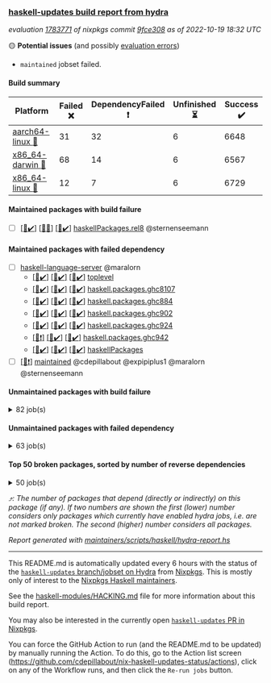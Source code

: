 ### [haskell-updates build report from hydra](https://hydra.nixos.org/jobset/nixpkgs/haskell-updates)
*evaluation [1783771](https://hydra.nixos.org/eval/1783771) of nixpkgs commit [9fce308](https://github.com/NixOS/nixpkgs/commits/9fce308266713db19e80dbfd4fffcfbe00b9d14f) as of 2022-10-19 18:32 UTC*

:yellow_circle: **Potential issues** (and possibly [evaluation errors](https://hydra.nixos.org/jobset/nixpkgs/haskell-updates))
  * `maintained` jobset failed.

#### Build summary

 | Platform | Failed :x: | DependencyFailed :heavy_exclamation_mark: | Unfinished :hourglass_flowing_sand: | Success :heavy_check_mark: | 
 | --- | --- | --- | --- | --- | 
 | [aarch64-linux :iphone:](https://hydra.nixos.org/eval/1783771?filter=.aarch64-linux) | 31 | 32 | 6 | 6648 | 
 | [x86_64-darwin :apple:](https://hydra.nixos.org/eval/1783771?filter=.x86_64-darwin) | 68 | 14 | 6 | 6567 | 
 | [x86_64-linux :penguin:](https://hydra.nixos.org/eval/1783771?filter=.x86_64-linux) | 12 | 7 | 6 | 6729 | 
#### Maintained packages with build failure
- [ ] [[:iphone::heavy_check_mark:]](https://hydra.nixos.org/build/195669994) [[:apple::x:]](https://hydra.nixos.org/build/195671224) [[:penguin::heavy_check_mark:]](https://hydra.nixos.org/build/195670030) [haskellPackages.rel8](https://hydra.nixos.org/eval/1783771?filter=haskellPackages.rel8) @sternenseemann
#### Maintained packages with failed dependency
- [ ] [haskell-language-server](https://hydra.nixos.org/eval/1783771?filter=haskell-language-server) @maralorn
  - [[:iphone::heavy_check_mark:]](https://hydra.nixos.org/build/195670415) [[:apple::heavy_check_mark:]](https://hydra.nixos.org/build/195670277) [[:penguin::heavy_check_mark:]](https://hydra.nixos.org/build/195671235) [toplevel](https://hydra.nixos.org/eval/1783771?filter=haskell-language-server)
  - [[:iphone::heavy_check_mark:]](https://hydra.nixos.org/build/195672016) [[:apple::heavy_check_mark:]](https://hydra.nixos.org/build/195671558) [[:penguin::heavy_check_mark:]](https://hydra.nixos.org/build/195669742) [haskell.packages.ghc8107](https://hydra.nixos.org/eval/1783771?filter=haskell.packages.ghc8107.haskell-language-server)
  - [[:iphone::heavy_check_mark:]](https://hydra.nixos.org/build/195671632) [[:apple::heavy_check_mark:]](https://hydra.nixos.org/build/195671829) [[:penguin::heavy_check_mark:]](https://hydra.nixos.org/build/195670725) [haskell.packages.ghc884](https://hydra.nixos.org/eval/1783771?filter=haskell.packages.ghc884.haskell-language-server)
  - [[:iphone::heavy_check_mark:]](https://hydra.nixos.org/build/195668752) [[:apple::heavy_check_mark:]](https://hydra.nixos.org/build/195669773) [[:penguin::heavy_check_mark:]](https://hydra.nixos.org/build/195671325) [haskell.packages.ghc902](https://hydra.nixos.org/eval/1783771?filter=haskell.packages.ghc902.haskell-language-server)
  - [[:iphone::heavy_check_mark:]](https://hydra.nixos.org/build/195671606) [[:apple::heavy_check_mark:]](https://hydra.nixos.org/build/195669533) [[:penguin::heavy_check_mark:]](https://hydra.nixos.org/build/195669191) [haskell.packages.ghc924](https://hydra.nixos.org/eval/1783771?filter=haskell.packages.ghc924.haskell-language-server)
  - [[:iphone::heavy_exclamation_mark:]](https://hydra.nixos.org/build/195668664) [[:apple::heavy_check_mark:]](https://hydra.nixos.org/build/195671042) [[:penguin::heavy_check_mark:]](https://hydra.nixos.org/build/195670536) [haskell.packages.ghc942](https://hydra.nixos.org/eval/1783771?filter=haskell.packages.ghc942.haskell-language-server)
  - [[:iphone::heavy_check_mark:]](https://hydra.nixos.org/build/195671176) [[:apple::heavy_check_mark:]](https://hydra.nixos.org/build/195672006) [[:penguin::heavy_check_mark:]](https://hydra.nixos.org/build/195671740) [haskellPackages](https://hydra.nixos.org/eval/1783771?filter=haskellPackages.haskell-language-server)
- [ ] [[:penguin::heavy_exclamation_mark:]](https://hydra.nixos.org/build/195737372) [maintained](https://hydra.nixos.org/eval/1783771?filter=maintained) @cdepillabout @expipiplus1 @maralorn @sternenseemann
#### Unmaintained packages with build failure
<details><summary>82 job(s) </summary>

- [ ] [[:iphone::x:]](https://hydra.nixos.org/build/194839227) [[:apple::heavy_check_mark:]](https://hydra.nixos.org/build/194843520) [[:penguin::heavy_check_mark:]](https://hydra.nixos.org/build/194842676) [haskellPackages.OrderedBits](https://hydra.nixos.org/eval/1783771?filter=haskellPackages.OrderedBits)  :arrow_heading_up: 5 | 36
- [ ] [[:iphone::x:]](https://hydra.nixos.org/build/194841385) [[:apple::heavy_check_mark:]](https://hydra.nixos.org/build/194839882) [[:penguin::heavy_check_mark:]](https://hydra.nixos.org/build/194836509) [haskellPackages.hw-json-simd](https://hydra.nixos.org/eval/1783771?filter=haskellPackages.hw-json-simd)  :arrow_heading_up: 4 | 8
- [ ] [[:iphone::x:]](https://hydra.nixos.org/build/194839728) [[:apple::heavy_check_mark:]](https://hydra.nixos.org/build/194837107) [[:penguin::heavy_check_mark:]](https://hydra.nixos.org/build/194846912) [haskellPackages.hw-simd](https://hydra.nixos.org/eval/1783771?filter=haskellPackages.hw-simd)  :arrow_heading_up: 4 | 8
- [ ] [[:iphone::x:]](https://hydra.nixos.org/build/195670234) [[:apple::x:]](https://hydra.nixos.org/build/195670888) [[:penguin::x:]](https://hydra.nixos.org/build/195670485) [haskellPackages.country](https://hydra.nixos.org/eval/1783771?filter=haskellPackages.country)  :arrow_heading_up: 2 | 2
- [ ] [[:iphone::x:]](https://hydra.nixos.org/build/194841391) [[:apple::heavy_check_mark:]](https://hydra.nixos.org/build/194846332) [[:penguin::heavy_check_mark:]](https://hydra.nixos.org/build/194844735) [haskellPackages.long-double](https://hydra.nixos.org/eval/1783771?filter=haskellPackages.long-double)  :arrow_heading_up: 2 | 2
- [ ] [[:iphone::x:]](https://hydra.nixos.org/build/195669430) [[:apple::x:]](https://hydra.nixos.org/build/195668856) [[:penguin::x:]](https://hydra.nixos.org/build/195671725) [haskellPackages.om-http](https://hydra.nixos.org/eval/1783771?filter=haskellPackages.om-http)  :arrow_heading_up: 2 | 2
- [ ] [[:iphone::x:]](https://hydra.nixos.org/build/194848276) [[:apple::x:]](https://hydra.nixos.org/build/194848357) [[:penguin::heavy_check_mark:]](https://hydra.nixos.org/build/194846076) [haskellPackages.quic](https://hydra.nixos.org/eval/1783771?filter=haskellPackages.quic)  :arrow_heading_up: 2 | 2
- [ ] [[:iphone::x:]](https://hydra.nixos.org/build/194830647) [[:apple::heavy_check_mark:]](https://hydra.nixos.org/build/194845397) [[:penguin::heavy_check_mark:]](https://hydra.nixos.org/build/194834363) [haskellPackages.freetype2](https://hydra.nixos.org/eval/1783771?filter=haskellPackages.freetype2)  :arrow_heading_up: 1 | 8
- [ ] [[:iphone::x:]](https://hydra.nixos.org/build/195670953) [[:apple::x:]](https://hydra.nixos.org/build/195668700) [[:penguin::x:]](https://hydra.nixos.org/build/195671549) [haskellPackages.union](https://hydra.nixos.org/eval/1783771?filter=haskellPackages.union)  :arrow_heading_up: 1 | 3
- [ ] [[:iphone::x:]](https://hydra.nixos.org/build/194832557) [[:apple::x:]](https://hydra.nixos.org/build/194838170) [[:penguin::heavy_check_mark:]](https://hydra.nixos.org/build/194831937) [haskellPackages.easytensor](https://hydra.nixos.org/eval/1783771?filter=haskellPackages.easytensor)  :arrow_heading_up: 1 | 1
- [ ] [[:iphone::x:]](https://hydra.nixos.org/build/195670741) [[:apple::x:]](https://hydra.nixos.org/build/195671971) [[:penguin::x:]](https://hydra.nixos.org/build/195671843) [haskellPackages.hoauth2-providers](https://hydra.nixos.org/eval/1783771?filter=haskellPackages.hoauth2-providers)  :arrow_heading_up: 1 | 1
- [ ] [[:iphone::x:]](https://hydra.nixos.org/build/194841001) [[:apple::heavy_check_mark:]](https://hydra.nixos.org/build/194832775) [[:penguin::heavy_check_mark:]](https://hydra.nixos.org/build/194833038) [haskellPackages.nlopt-haskell](https://hydra.nixos.org/eval/1783771?filter=haskellPackages.nlopt-haskell)  :arrow_heading_up: 1 | 1
- [ ] [[:iphone::heavy_check_mark:]](https://hydra.nixos.org/build/195669155) [[:apple::x:]](https://hydra.nixos.org/build/195670501) [[:penguin::heavy_check_mark:]](https://hydra.nixos.org/build/195671525) [haskellPackages.om-time](https://hydra.nixos.org/eval/1783771?filter=haskellPackages.om-time)  :arrow_heading_up: 1 | 1
- [ ] [[:iphone::heavy_check_mark:]](https://hydra.nixos.org/build/195423982) [[:apple::x:]](https://hydra.nixos.org/build/194842783) [[:penguin::heavy_check_mark:]](https://hydra.nixos.org/build/195424174) [haskellPackages.openal-ffi](https://hydra.nixos.org/eval/1783771?filter=haskellPackages.openal-ffi)  :arrow_heading_up: 1 | 1
- [ ] [[:iphone::x:]](https://hydra.nixos.org/build/194833709) [[:apple::x:]](https://hydra.nixos.org/build/194846593) [[:penguin::heavy_check_mark:]](https://hydra.nixos.org/build/194833595) [haskellPackages.swisstable](https://hydra.nixos.org/eval/1783771?filter=haskellPackages.swisstable)  :arrow_heading_up: 1 | 1
- [ ] [[:iphone::x:]](https://hydra.nixos.org/build/194828207) [[:apple::heavy_check_mark:]](https://hydra.nixos.org/build/194843221) [[:penguin::heavy_check_mark:]](https://hydra.nixos.org/build/194843230) [haskellPackages.unicode-properties](https://hydra.nixos.org/eval/1783771?filter=haskellPackages.unicode-properties)  :arrow_heading_up: 1 | 1
- [ ] [[:iphone::x:]](https://hydra.nixos.org/build/194828166) [[:apple::heavy_check_mark:]](https://hydra.nixos.org/build/194829489) [[:penguin::heavy_check_mark:]](https://hydra.nixos.org/build/194847144) [haskellPackages.flatparse](https://hydra.nixos.org/eval/1783771?filter=haskellPackages.flatparse)  :arrow_heading_up: 0 | 15
- [ ] [[:iphone::x:]](https://hydra.nixos.org/build/195671794) [[:apple::x:]](https://hydra.nixos.org/build/195671943) [[:penguin::x:]](https://hydra.nixos.org/build/195669917) [haskellPackages.incipit](https://hydra.nixos.org/eval/1783771?filter=haskellPackages.incipit)  :arrow_heading_up: 0 | 11
- [ ] [[:iphone::heavy_check_mark:]](https://hydra.nixos.org/build/195669312) [[:apple::x:]](https://hydra.nixos.org/build/195670252) [[:penguin::heavy_check_mark:]](https://hydra.nixos.org/build/195669392) [haskellPackages.beam-postgres](https://hydra.nixos.org/eval/1783771?filter=haskellPackages.beam-postgres)  :arrow_heading_up: 0 | 5
- [ ] [[:iphone::heavy_check_mark:]](https://hydra.nixos.org/build/194841459) [[:apple::x:]](https://hydra.nixos.org/build/194847585) [[:penguin::heavy_check_mark:]](https://hydra.nixos.org/build/194841798) [haskellPackages.PyF](https://hydra.nixos.org/eval/1783771?filter=haskellPackages.PyF)  :arrow_heading_up: 0 | 4
- [ ] [[:iphone::heavy_check_mark:]](https://hydra.nixos.org/build/194833148) [[:apple::x:]](https://hydra.nixos.org/build/194844474) [[:penguin::heavy_check_mark:]](https://hydra.nixos.org/build/194831253) [haskellPackages.hmidi](https://hydra.nixos.org/eval/1783771?filter=haskellPackages.hmidi)  :arrow_heading_up: 0 | 4
- [ ] [[:iphone::heavy_check_mark:]](https://hydra.nixos.org/build/194835329) [[:apple::x:]](https://hydra.nixos.org/build/194830891) [[:penguin::heavy_check_mark:]](https://hydra.nixos.org/build/194842231) [haskellPackages.posix-socket](https://hydra.nixos.org/eval/1783771?filter=haskellPackages.posix-socket)  :arrow_heading_up: 0 | 2
- [ ] [[:iphone::heavy_check_mark:]](https://hydra.nixos.org/build/195670635) [[:apple::x:]](https://hydra.nixos.org/build/195669995) [[:penguin::heavy_check_mark:]](https://hydra.nixos.org/build/195670644) [haskellPackages.gi-gdkx11](https://hydra.nixos.org/eval/1783771?filter=haskellPackages.gi-gdkx11)  :arrow_heading_up: 0 | 1
- [ ] [[:iphone::heavy_check_mark:]](https://hydra.nixos.org/build/194834280) [[:apple::x:]](https://hydra.nixos.org/build/194841698) [[:penguin::heavy_check_mark:]](https://hydra.nixos.org/build/194844079) [haskellPackages.hamid](https://hydra.nixos.org/eval/1783771?filter=haskellPackages.hamid)  :arrow_heading_up: 0 | 1
- [ ] [[:iphone::heavy_check_mark:]](https://hydra.nixos.org/build/194844491) [[:apple::x:]](https://hydra.nixos.org/build/194842445) [[:penguin::heavy_check_mark:]](https://hydra.nixos.org/build/194842771) [haskellPackages.hmatrix-morpheus](https://hydra.nixos.org/eval/1783771?filter=haskellPackages.hmatrix-morpheus)  :arrow_heading_up: 0 | 1
- [ ] [[:iphone::heavy_check_mark:]](https://hydra.nixos.org/build/194847204) [[:apple::x:]](https://hydra.nixos.org/build/194829996) [[:penguin::heavy_check_mark:]](https://hydra.nixos.org/build/194829930) [haskellPackages.huckleberry](https://hydra.nixos.org/eval/1783771?filter=haskellPackages.huckleberry)  :arrow_heading_up: 0 | 1
- [ ] [[:iphone::x:]](https://hydra.nixos.org/build/194843483) [[:apple::heavy_check_mark:]](https://hydra.nixos.org/build/194828891) [[:penguin::heavy_check_mark:]](https://hydra.nixos.org/build/194846109) [haskellPackages.picosat](https://hydra.nixos.org/eval/1783771?filter=haskellPackages.picosat)  :arrow_heading_up: 0 | 1
- [ ] [[:iphone::heavy_check_mark:]](https://hydra.nixos.org/build/194832541) [[:apple::x:]](https://hydra.nixos.org/build/194845484) [[:penguin::heavy_check_mark:]](https://hydra.nixos.org/build/194830635) [haskellPackages.select](https://hydra.nixos.org/eval/1783771?filter=haskellPackages.select)  :arrow_heading_up: 0 | 1
- [ ] [[:iphone::heavy_check_mark:]](https://hydra.nixos.org/build/194844152) [[:apple::x:]](https://hydra.nixos.org/build/194832427) [[:penguin::heavy_check_mark:]](https://hydra.nixos.org/build/194847862) [haskellPackages.sysinfo](https://hydra.nixos.org/eval/1783771?filter=haskellPackages.sysinfo)  :arrow_heading_up: 0 | 1
- [ ] [[:iphone::heavy_check_mark:]](https://hydra.nixos.org/build/194841478) [[:apple::x:]](https://hydra.nixos.org/build/194844291) [[:penguin::heavy_check_mark:]](https://hydra.nixos.org/build/194847493) [haskellPackages.FractalArt](https://hydra.nixos.org/eval/1783771?filter=haskellPackages.FractalArt) 
- [ ] [[:iphone::x:]](https://hydra.nixos.org/build/194838610) [[:apple::heavy_check_mark:]](https://hydra.nixos.org/build/194838069) [[:penguin::heavy_check_mark:]](https://hydra.nixos.org/build/194845706) [haskellPackages.HsASA](https://hydra.nixos.org/eval/1783771?filter=haskellPackages.HsASA) 
- [ ] [[:iphone::x:]](https://hydra.nixos.org/build/195669911) [[:apple::x:]](https://hydra.nixos.org/build/195669402) [[:penguin::x:]](https://hydra.nixos.org/build/195670795) [haskellPackages.brick-panes](https://hydra.nixos.org/eval/1783771?filter=haskellPackages.brick-panes) 
- [ ] [[:iphone::heavy_check_mark:]](https://hydra.nixos.org/build/195668921) [[:apple::x:]](https://hydra.nixos.org/build/195670847) [[:penguin::heavy_check_mark:]](https://hydra.nixos.org/build/195669438) [haskellPackages.chiphunk](https://hydra.nixos.org/eval/1783771?filter=haskellPackages.chiphunk) 
- [ ] [[:iphone::x:]](https://hydra.nixos.org/build/194837867) [[:apple::heavy_check_mark:]](https://hydra.nixos.org/build/194841432) [[:penguin::heavy_check_mark:]](https://hydra.nixos.org/build/194829160) [haskellPackages.comfort-fftw](https://hydra.nixos.org/eval/1783771?filter=haskellPackages.comfort-fftw) 
- [ ] [[:iphone::heavy_check_mark:]](https://hydra.nixos.org/build/194833118) [[:apple::x:]](https://hydra.nixos.org/build/194843360) [[:penguin::heavy_check_mark:]](https://hydra.nixos.org/build/194837059) [haskellPackages.diskhash](https://hydra.nixos.org/eval/1783771?filter=haskellPackages.diskhash) 
- [ ] [[:iphone::heavy_check_mark:]](https://hydra.nixos.org/build/194836538) [[:apple::x:]](https://hydra.nixos.org/build/194839691) [[:penguin::heavy_check_mark:]](https://hydra.nixos.org/build/194830093) [haskellPackages.epub-tools](https://hydra.nixos.org/eval/1783771?filter=haskellPackages.epub-tools) 
- [ ] [[:iphone::heavy_check_mark:]](https://hydra.nixos.org/build/194840879) [[:apple::x:]](https://hydra.nixos.org/build/194838624) [[:penguin::heavy_check_mark:]](https://hydra.nixos.org/build/194844548) [haskellPackages.fudgets](https://hydra.nixos.org/eval/1783771?filter=haskellPackages.fudgets) 
- [ ] [[:iphone::heavy_check_mark:]](https://hydra.nixos.org/build/194835666) [[:apple::x:]](https://hydra.nixos.org/build/194844077) [[:penguin::heavy_check_mark:]](https://hydra.nixos.org/build/194841174) [haskellPackages.gerrit](https://hydra.nixos.org/eval/1783771?filter=haskellPackages.gerrit) 
- [ ] [[:iphone::heavy_check_mark:]](https://hydra.nixos.org/build/194838116) [[:apple::x:]](https://hydra.nixos.org/build/194842320) [[:penguin::heavy_check_mark:]](https://hydra.nixos.org/build/194830226) [haskellPackages.ghc-gc-hook](https://hydra.nixos.org/eval/1783771?filter=haskellPackages.ghc-gc-hook) 
- [ ] [[:apple::x:]](https://hydra.nixos.org/build/195671954) [haskellPackages.gi-gtkosxapplication](https://hydra.nixos.org/eval/1783771?filter=haskellPackages.gi-gtkosxapplication) 
- [ ] [[:iphone::x:]](https://hydra.nixos.org/build/195424190) [[:penguin::heavy_check_mark:]](https://hydra.nixos.org/build/195424333) [haskellPackages.gnome-keyring](https://hydra.nixos.org/eval/1783771?filter=haskellPackages.gnome-keyring) 
- [ ] [[:apple::x:]](https://hydra.nixos.org/build/195424206) [haskellPackages.gtk-mac-integration](https://hydra.nixos.org/eval/1783771?filter=haskellPackages.gtk-mac-integration) 
- [ ] [[:iphone::heavy_check_mark:]](https://hydra.nixos.org/build/195423985) [[:apple::x:]](https://hydra.nixos.org/build/195423622) [[:penguin::heavy_check_mark:]](https://hydra.nixos.org/build/195424169) [haskellPackages.gtk-traymanager](https://hydra.nixos.org/eval/1783771?filter=haskellPackages.gtk-traymanager) 
- [ ] [[:apple::x:]](https://hydra.nixos.org/build/195423898) [haskellPackages.gtk3-mac-integration](https://hydra.nixos.org/eval/1783771?filter=haskellPackages.gtk3-mac-integration) 
- [ ] [[:iphone::heavy_check_mark:]](https://hydra.nixos.org/build/194840280) [[:apple::x:]](https://hydra.nixos.org/build/194846523) [[:penguin::heavy_check_mark:]](https://hydra.nixos.org/build/194832823) [haskellPackages.hid](https://hydra.nixos.org/eval/1783771?filter=haskellPackages.hid) 
- [ ] [[:iphone::heavy_check_mark:]](https://hydra.nixos.org/build/194838049) [[:apple::x:]](https://hydra.nixos.org/build/194844957) [[:penguin::heavy_check_mark:]](https://hydra.nixos.org/build/194833950) [haskellPackages.highlight](https://hydra.nixos.org/eval/1783771?filter=haskellPackages.highlight) 
- [ ] [[:iphone::x:]](https://hydra.nixos.org/build/195671653) [[:apple::x:]](https://hydra.nixos.org/build/195671509) [[:penguin::x:]](https://hydra.nixos.org/build/195668793) [haskellPackages.hslua-list](https://hydra.nixos.org/eval/1783771?filter=haskellPackages.hslua-list) 
- [ ] [[:iphone::heavy_check_mark:]](https://hydra.nixos.org/build/194842405) [[:apple::x:]](https://hydra.nixos.org/build/194845606) [[:penguin::heavy_check_mark:]](https://hydra.nixos.org/build/194838384) [haskellPackages.hsshellscript](https://hydra.nixos.org/eval/1783771?filter=haskellPackages.hsshellscript) 
- [ ] [[:iphone::heavy_check_mark:]](https://hydra.nixos.org/build/194845382) [[:apple::x:]](https://hydra.nixos.org/build/194838169) [[:penguin::heavy_check_mark:]](https://hydra.nixos.org/build/194845563) [haskellPackages.hssourceinfo](https://hydra.nixos.org/eval/1783771?filter=haskellPackages.hssourceinfo) 
- [ ] [[:iphone::x:]](https://hydra.nixos.org/build/195668469) [[:apple::x:]](https://hydra.nixos.org/build/195668477) [[:penguin::x:]](https://hydra.nixos.org/build/195668485) [haskellPackages.hxmppc](https://hydra.nixos.org/eval/1783771?filter=haskellPackages.hxmppc) 
- [ ] [[:iphone::heavy_check_mark:]](https://hydra.nixos.org/build/194831787) [[:apple::x:]](https://hydra.nixos.org/build/194837241) [[:penguin::heavy_check_mark:]](https://hydra.nixos.org/build/194843471) [haskellPackages.interprocess](https://hydra.nixos.org/eval/1783771?filter=haskellPackages.interprocess) 
- [ ] [[:iphone::heavy_check_mark:]](https://hydra.nixos.org/build/195423954) [[:apple::x:]](https://hydra.nixos.org/build/195424070) [[:penguin::heavy_check_mark:]](https://hydra.nixos.org/build/195423697) [haskellPackages.intricacy](https://hydra.nixos.org/eval/1783771?filter=haskellPackages.intricacy) 
- [ ] [[:iphone::heavy_check_mark:]](https://hydra.nixos.org/build/194829915) [[:apple::x:]](https://hydra.nixos.org/build/194834097) [[:penguin::heavy_check_mark:]](https://hydra.nixos.org/build/194832616) [haskellPackages.ipcvar](https://hydra.nixos.org/eval/1783771?filter=haskellPackages.ipcvar) 
- [ ] [[:iphone::x:]](https://hydra.nixos.org/build/195670695) [[:apple::heavy_check_mark:]](https://hydra.nixos.org/build/195670181) [[:penguin::heavy_check_mark:]](https://hydra.nixos.org/build/195669050) [haskellPackages.jammittools](https://hydra.nixos.org/eval/1783771?filter=haskellPackages.jammittools) 
- [ ] [[:apple::x:]](https://hydra.nixos.org/build/194836266) [haskellPackages.kqueue](https://hydra.nixos.org/eval/1783771?filter=haskellPackages.kqueue) 
- [ ] [[:iphone::heavy_check_mark:]](https://hydra.nixos.org/build/194839785) [[:apple::x:]](https://hydra.nixos.org/build/194845406) [[:penguin::heavy_check_mark:]](https://hydra.nixos.org/build/194831239) [haskellPackages.linux-framebuffer](https://hydra.nixos.org/eval/1783771?filter=haskellPackages.linux-framebuffer) 
- [ ] [[:iphone::heavy_check_mark:]](https://hydra.nixos.org/build/195669322) [[:apple::x:]](https://hydra.nixos.org/build/195671749) [[:penguin::heavy_check_mark:]](https://hydra.nixos.org/build/195669805) [haskellPackages.mediawiki2latex](https://hydra.nixos.org/eval/1783771?filter=haskellPackages.mediawiki2latex) 
- [ ] [[:iphone::heavy_check_mark:]](https://hydra.nixos.org/build/194839625) [[:apple::x:]](https://hydra.nixos.org/build/194834056) [[:penguin::heavy_check_mark:]](https://hydra.nixos.org/build/194830399) [haskellPackages.memfd](https://hydra.nixos.org/eval/1783771?filter=haskellPackages.memfd) 
- [ ] [[:iphone::heavy_check_mark:]](https://hydra.nixos.org/build/194838708) [[:apple::x:]](https://hydra.nixos.org/build/194834147) [[:penguin::heavy_check_mark:]](https://hydra.nixos.org/build/194832300) [haskellPackages.mercury-api](https://hydra.nixos.org/eval/1783771?filter=haskellPackages.mercury-api) 
- [ ] [[:iphone::x:]](https://hydra.nixos.org/build/195668671) [[:apple::x:]](https://hydra.nixos.org/build/195672013) [[:penguin::x:]](https://hydra.nixos.org/build/195671915) [haskellPackages.named-binary-tag](https://hydra.nixos.org/eval/1783771?filter=haskellPackages.named-binary-tag) 
- [ ] [[:iphone::heavy_check_mark:]](https://hydra.nixos.org/build/194845897) [[:apple::x:]](https://hydra.nixos.org/build/194845247) [[:penguin::heavy_check_mark:]](https://hydra.nixos.org/build/194831133) [haskellPackages.nano-cryptr](https://hydra.nixos.org/eval/1783771?filter=haskellPackages.nano-cryptr) 
- [ ] [[:iphone::heavy_check_mark:]](https://hydra.nixos.org/build/195671605) [[:apple::x:]](https://hydra.nixos.org/build/195710265) [[:penguin::heavy_check_mark:]](https://hydra.nixos.org/build/195710250) [haskellPackages.nix-serve-ng](https://hydra.nixos.org/eval/1783771?filter=haskellPackages.nix-serve-ng) 
- [ ] [[:iphone::heavy_check_mark:]](https://hydra.nixos.org/build/195669235) [[:apple::x:]](https://hydra.nixos.org/build/195669980) [[:penguin::heavy_check_mark:]](https://hydra.nixos.org/build/195668692) [haskellPackages.persistent-pagination](https://hydra.nixos.org/eval/1783771?filter=haskellPackages.persistent-pagination) 
- [ ] [[:iphone::heavy_check_mark:]](https://hydra.nixos.org/build/194832725) [[:apple::x:]](https://hydra.nixos.org/build/194847813) [[:penguin::heavy_check_mark:]](https://hydra.nixos.org/build/194832691) [haskellPackages.phatsort](https://hydra.nixos.org/eval/1783771?filter=haskellPackages.phatsort) 
- [ ] [[:iphone::heavy_check_mark:]](https://hydra.nixos.org/build/194842617) [[:apple::x:]](https://hydra.nixos.org/build/194839656) [[:penguin::heavy_check_mark:]](https://hydra.nixos.org/build/194846875) [haskellPackages.ping-wrapper](https://hydra.nixos.org/eval/1783771?filter=haskellPackages.ping-wrapper) 
- [ ] [[:iphone::heavy_check_mark:]](https://hydra.nixos.org/build/194842643) [[:apple::x:]](https://hydra.nixos.org/build/194830264) [[:penguin::heavy_check_mark:]](https://hydra.nixos.org/build/194836394) [haskellPackages.posix-timer](https://hydra.nixos.org/eval/1783771?filter=haskellPackages.posix-timer) 
- [ ] [[:iphone::heavy_check_mark:]](https://hydra.nixos.org/build/195671374) [[:apple::x:]](https://hydra.nixos.org/build/195669167) [[:penguin::heavy_check_mark:]](https://hydra.nixos.org/build/195671316) [haskellPackages.powerqueue-distributed](https://hydra.nixos.org/eval/1783771?filter=haskellPackages.powerqueue-distributed) 
- [ ] [[:iphone::heavy_check_mark:]](https://hydra.nixos.org/build/194840371) [[:apple::x:]](https://hydra.nixos.org/build/194839496) [[:penguin::heavy_check_mark:]](https://hydra.nixos.org/build/194831652) [haskellPackages.procex](https://hydra.nixos.org/eval/1783771?filter=haskellPackages.procex) 
- [ ] [[:iphone::heavy_check_mark:]](https://hydra.nixos.org/build/194831962) [[:apple::x:]](https://hydra.nixos.org/build/194842724) [[:penguin::heavy_check_mark:]](https://hydra.nixos.org/build/194835307) [haskellPackages.pthread](https://hydra.nixos.org/eval/1783771?filter=haskellPackages.pthread) 
- [ ] [[:iphone::x:]](https://hydra.nixos.org/build/195669349) [[:apple::x:]](https://hydra.nixos.org/build/195669607) [[:penguin::x:]](https://hydra.nixos.org/build/195669866) [haskellPackages.quickcheck-lockstep](https://hydra.nixos.org/eval/1783771?filter=haskellPackages.quickcheck-lockstep) 
- [ ] [[:iphone::x:]](https://hydra.nixos.org/build/194840172) [[:apple::heavy_check_mark:]](https://hydra.nixos.org/build/194842754) [[:penguin::heavy_check_mark:]](https://hydra.nixos.org/build/194838352) [haskellPackages.risc386](https://hydra.nixos.org/eval/1783771?filter=haskellPackages.risc386) 
- [ ] [[:iphone::heavy_check_mark:]](https://hydra.nixos.org/build/195423983) [[:apple::x:]](https://hydra.nixos.org/build/194848209) [[:penguin::heavy_check_mark:]](https://hydra.nixos.org/build/195424238) [haskellPackages.sfml-audio](https://hydra.nixos.org/eval/1783771?filter=haskellPackages.sfml-audio) 
- [ ] [[:iphone::heavy_check_mark:]](https://hydra.nixos.org/build/194845306) [[:apple::x:]](https://hydra.nixos.org/build/194848005) [[:penguin::heavy_check_mark:]](https://hydra.nixos.org/build/194847926) [haskellPackages.skews](https://hydra.nixos.org/eval/1783771?filter=haskellPackages.skews) 
- [ ] [[:iphone::x:]](https://hydra.nixos.org/build/195671057) [[:apple::x:]](https://hydra.nixos.org/build/195668813) [[:penguin::heavy_check_mark:]](https://hydra.nixos.org/build/195670225) [haskellPackages.slugify](https://hydra.nixos.org/eval/1783771?filter=haskellPackages.slugify) 
- [ ] [[:iphone::x:]](https://hydra.nixos.org/build/195669424) [[:apple::x:]](https://hydra.nixos.org/build/195669879) [[:penguin::x:]](https://hydra.nixos.org/build/195669656) [haskellPackages.swarm](https://hydra.nixos.org/eval/1783771?filter=haskellPackages.swarm) 
- [ ] [[:iphone::heavy_check_mark:]](https://hydra.nixos.org/build/194833832) [[:apple::x:]](https://hydra.nixos.org/build/194837451) [[:penguin::heavy_check_mark:]](https://hydra.nixos.org/build/194833890) [haskellPackages.tailfile-hinotify](https://hydra.nixos.org/eval/1783771?filter=haskellPackages.tailfile-hinotify) 
- [ ] [[:iphone::x:]](https://hydra.nixos.org/build/195671330) [[:apple::x:]](https://hydra.nixos.org/build/195669408) [[:penguin::x:]](https://hydra.nixos.org/build/195669355) [haskellPackages.test-lib](https://hydra.nixos.org/eval/1783771?filter=haskellPackages.test-lib) 
- [ ] [[:iphone::x:]](https://hydra.nixos.org/build/194828616) [[:apple::heavy_check_mark:]](https://hydra.nixos.org/build/194833085) [[:penguin::heavy_check_mark:]](https://hydra.nixos.org/build/194844046) [haskellPackages.wiringPi](https://hydra.nixos.org/eval/1783771?filter=haskellPackages.wiringPi) 
- [ ] [[:iphone::heavy_check_mark:]](https://hydra.nixos.org/build/194832579) [[:apple::x:]](https://hydra.nixos.org/build/194841095) [[:penguin::heavy_check_mark:]](https://hydra.nixos.org/build/194833053) [haskellPackages.xmonad-utils](https://hydra.nixos.org/eval/1783771?filter=haskellPackages.xmonad-utils) 
- [ ] [[:iphone::heavy_check_mark:]](https://hydra.nixos.org/build/194841252) [[:apple::x:]](https://hydra.nixos.org/build/194841295) [[:penguin::heavy_check_mark:]](https://hydra.nixos.org/build/194837266) [haskellPackages.yoga](https://hydra.nixos.org/eval/1783771?filter=haskellPackages.yoga) 
- [ ] [[:iphone::heavy_check_mark:]](https://hydra.nixos.org/build/194834242) [[:apple::x:]](https://hydra.nixos.org/build/194827994) [[:penguin::heavy_check_mark:]](https://hydra.nixos.org/build/194845139) [haskellPackages.zot](https://hydra.nixos.org/eval/1783771?filter=haskellPackages.zot) 
- [ ] [[:iphone::heavy_check_mark:]](https://hydra.nixos.org/build/194845229) [[:apple::x:]](https://hydra.nixos.org/build/194828574) [[:penguin::heavy_check_mark:]](https://hydra.nixos.org/build/194846992) [haskellPackages.zxcvbn-c](https://hydra.nixos.org/eval/1783771?filter=haskellPackages.zxcvbn-c) 
</details>

#### Unmaintained packages with failed dependency
<details><summary>63 job(s) </summary>

- [ ] [ghc-lib-parser-ex](https://hydra.nixos.org/eval/1783771?filter=ghc-lib-parser-ex)  :arrow_heading_up: 17 | 38
  - [[:iphone::heavy_check_mark:]](https://hydra.nixos.org/build/194834337) [[:apple::heavy_check_mark:]](https://hydra.nixos.org/build/194843027) [[:penguin::heavy_check_mark:]](https://hydra.nixos.org/build/194839839) [haskell.packages.ghc8107](https://hydra.nixos.org/eval/1783771?filter=haskell.packages.ghc8107.ghc-lib-parser-ex)
  - [[:iphone::heavy_exclamation_mark:]](https://hydra.nixos.org/build/194847882) [[:apple::heavy_check_mark:]](https://hydra.nixos.org/build/194835466) [[:penguin::heavy_check_mark:]](https://hydra.nixos.org/build/194836557) [haskell.packages.ghc884](https://hydra.nixos.org/eval/1783771?filter=haskell.packages.ghc884.ghc-lib-parser-ex)
  - [[:iphone::heavy_check_mark:]](https://hydra.nixos.org/build/194844562) [[:apple::heavy_check_mark:]](https://hydra.nixos.org/build/194838672) [[:penguin::heavy_check_mark:]](https://hydra.nixos.org/build/194843489) [haskell.packages.ghc902](https://hydra.nixos.org/eval/1783771?filter=haskell.packages.ghc902.ghc-lib-parser-ex)
  - [[:iphone::heavy_check_mark:]](https://hydra.nixos.org/build/194838792) [[:apple::heavy_check_mark:]](https://hydra.nixos.org/build/194838841) [[:penguin::heavy_check_mark:]](https://hydra.nixos.org/build/194835580) [haskell.packages.ghc924](https://hydra.nixos.org/eval/1783771?filter=haskell.packages.ghc924.ghc-lib-parser-ex)
  - [[:iphone::heavy_check_mark:]](https://hydra.nixos.org/build/194833468) [[:apple::heavy_check_mark:]](https://hydra.nixos.org/build/194836640) [[:penguin::heavy_check_mark:]](https://hydra.nixos.org/build/194837129) [haskell.packages.ghc942](https://hydra.nixos.org/eval/1783771?filter=haskell.packages.ghc942.ghc-lib-parser-ex)
  - [[:iphone::heavy_check_mark:]](https://hydra.nixos.org/build/194847105) [[:apple::heavy_check_mark:]](https://hydra.nixos.org/build/194843661) [[:penguin::heavy_check_mark:]](https://hydra.nixos.org/build/194837595) [haskellPackages](https://hydra.nixos.org/eval/1783771?filter=haskellPackages.ghc-lib-parser-ex)
- [ ] [[:iphone::heavy_exclamation_mark:]](https://hydra.nixos.org/build/194835493) [[:apple::heavy_check_mark:]](https://hydra.nixos.org/build/194829777) [[:penguin::heavy_check_mark:]](https://hydra.nixos.org/build/194834790) [haskellPackages.PrimitiveArray](https://hydra.nixos.org/eval/1783771?filter=haskellPackages.PrimitiveArray)  :arrow_heading_up: 4 | 35
- [ ] [hpack](https://hydra.nixos.org/eval/1783771?filter=hpack)  :arrow_heading_up: 4 | 14
  - [[:iphone::heavy_check_mark:]](https://hydra.nixos.org/build/195670088) [[:apple::heavy_check_mark:]](https://hydra.nixos.org/build/195671923) [[:penguin::heavy_check_mark:]](https://hydra.nixos.org/build/195670474) [toplevel](https://hydra.nixos.org/eval/1783771?filter=hpack)
  - [[:iphone::heavy_check_mark:]](https://hydra.nixos.org/build/195670556) [[:apple::heavy_check_mark:]](https://hydra.nixos.org/build/195670517) [[:penguin::heavy_check_mark:]](https://hydra.nixos.org/build/195669268) [haskell.packages.ghc8107](https://hydra.nixos.org/eval/1783771?filter=haskell.packages.ghc8107.hpack)
  - [[:iphone::heavy_check_mark:]](https://hydra.nixos.org/build/195671656) [[:apple::heavy_check_mark:]](https://hydra.nixos.org/build/195669935) [[:penguin::heavy_check_mark:]](https://hydra.nixos.org/build/195669589) [haskell.packages.ghc884](https://hydra.nixos.org/eval/1783771?filter=haskell.packages.ghc884.hpack)
  - [[:iphone::heavy_check_mark:]](https://hydra.nixos.org/build/195670297) [[:apple::heavy_check_mark:]](https://hydra.nixos.org/build/195671149) [[:penguin::heavy_check_mark:]](https://hydra.nixos.org/build/195669600) [haskell.packages.ghc902](https://hydra.nixos.org/eval/1783771?filter=haskell.packages.ghc902.hpack)
  - [[:iphone::heavy_check_mark:]](https://hydra.nixos.org/build/195671939) [[:apple::heavy_check_mark:]](https://hydra.nixos.org/build/195670158) [[:penguin::heavy_check_mark:]](https://hydra.nixos.org/build/195670959) [haskell.packages.ghc924](https://hydra.nixos.org/eval/1783771?filter=haskell.packages.ghc924.hpack)
  - [[:iphone::heavy_exclamation_mark:]](https://hydra.nixos.org/build/195669131) [[:apple::heavy_check_mark:]](https://hydra.nixos.org/build/195671722) [[:penguin::heavy_check_mark:]](https://hydra.nixos.org/build/195668891) [haskell.packages.ghc942](https://hydra.nixos.org/eval/1783771?filter=haskell.packages.ghc942.hpack)
  - [[:iphone::heavy_check_mark:]](https://hydra.nixos.org/build/195672022) [[:apple::heavy_check_mark:]](https://hydra.nixos.org/build/195669297) [[:penguin::heavy_check_mark:]](https://hydra.nixos.org/build/195671638) [haskellPackages](https://hydra.nixos.org/eval/1783771?filter=haskellPackages.hpack)
- [ ] [[:iphone::heavy_exclamation_mark:]](https://hydra.nixos.org/build/194830933) [[:apple::heavy_check_mark:]](https://hydra.nixos.org/build/194833003) [[:penguin::heavy_check_mark:]](https://hydra.nixos.org/build/194845208) [haskellPackages.BiobaseTypes](https://hydra.nixos.org/eval/1783771?filter=haskellPackages.BiobaseTypes)  :arrow_heading_up: 3 | 21
- [ ] [[:iphone::heavy_exclamation_mark:]](https://hydra.nixos.org/build/194834823) [[:apple::heavy_check_mark:]](https://hydra.nixos.org/build/194838245) [[:penguin::heavy_check_mark:]](https://hydra.nixos.org/build/194834094) [haskellPackages.hw-json-standard-cursor](https://hydra.nixos.org/eval/1783771?filter=haskellPackages.hw-json-standard-cursor)  :arrow_heading_up: 2 | 6
- [ ] [[:iphone::heavy_exclamation_mark:]](https://hydra.nixos.org/build/194848036) [[:apple::heavy_check_mark:]](https://hydra.nixos.org/build/194838989) [[:penguin::heavy_check_mark:]](https://hydra.nixos.org/build/194840770) [haskellPackages.hw-json-simple-cursor](https://hydra.nixos.org/eval/1783771?filter=haskellPackages.hw-json-simple-cursor)  :arrow_heading_up: 2 | 4
- [ ] [[:iphone::heavy_exclamation_mark:]](https://hydra.nixos.org/build/194829219) [[:apple::heavy_check_mark:]](https://hydra.nixos.org/build/194829103) [[:penguin::heavy_check_mark:]](https://hydra.nixos.org/build/194832178) [haskellPackages.BiobaseENA](https://hydra.nixos.org/eval/1783771?filter=haskellPackages.BiobaseENA)  :arrow_heading_up: 1 | 18
- [ ] [hoogle](https://hydra.nixos.org/eval/1783771?filter=hoogle)  :arrow_heading_up: 1 | 3
  - [[:iphone::heavy_check_mark:]](https://hydra.nixos.org/build/195668697) [[:apple::heavy_check_mark:]](https://hydra.nixos.org/build/195669769) [[:penguin::heavy_check_mark:]](https://hydra.nixos.org/build/195669561) [haskell.packages.ghc8107](https://hydra.nixos.org/eval/1783771?filter=haskell.packages.ghc8107.hoogle)
  - [[:iphone::heavy_check_mark:]](https://hydra.nixos.org/build/195670777) [[:apple::heavy_check_mark:]](https://hydra.nixos.org/build/195668797) [[:penguin::heavy_check_mark:]](https://hydra.nixos.org/build/195670532) [haskell.packages.ghc884](https://hydra.nixos.org/eval/1783771?filter=haskell.packages.ghc884.hoogle)
  - [[:iphone::heavy_check_mark:]](https://hydra.nixos.org/build/195671822) [[:apple::heavy_check_mark:]](https://hydra.nixos.org/build/195671317) [[:penguin::heavy_check_mark:]](https://hydra.nixos.org/build/195669513) [haskell.packages.ghc902](https://hydra.nixos.org/eval/1783771?filter=haskell.packages.ghc902.hoogle)
  - [[:iphone::heavy_check_mark:]](https://hydra.nixos.org/build/195671949) [[:apple::heavy_check_mark:]](https://hydra.nixos.org/build/195670248) [[:penguin::heavy_check_mark:]](https://hydra.nixos.org/build/195668622) [haskell.packages.ghc924](https://hydra.nixos.org/eval/1783771?filter=haskell.packages.ghc924.hoogle)
  - [[:iphone::heavy_exclamation_mark:]](https://hydra.nixos.org/build/195671978) [[:apple::heavy_check_mark:]](https://hydra.nixos.org/build/195669150) [[:penguin::heavy_check_mark:]](https://hydra.nixos.org/build/195671962) [haskell.packages.ghc942](https://hydra.nixos.org/eval/1783771?filter=haskell.packages.ghc942.hoogle)
  - [[:iphone::heavy_check_mark:]](https://hydra.nixos.org/build/195670593) [[:apple::heavy_check_mark:]](https://hydra.nixos.org/build/195669654) [[:penguin::heavy_check_mark:]](https://hydra.nixos.org/build/195671873) [haskellPackages](https://hydra.nixos.org/eval/1783771?filter=haskellPackages.hoogle)
- [ ] [[:iphone::heavy_exclamation_mark:]](https://hydra.nixos.org/build/194846185) [[:apple::heavy_check_mark:]](https://hydra.nixos.org/build/194834240) [[:penguin::heavy_check_mark:]](https://hydra.nixos.org/build/194833215) [haskellPackages.hw-json](https://hydra.nixos.org/eval/1783771?filter=haskellPackages.hw-json)  :arrow_heading_up: 1 | 3
- [ ] [[:iphone::heavy_exclamation_mark:]](https://hydra.nixos.org/build/195669872) [[:apple::heavy_exclamation_mark:]](https://hydra.nixos.org/build/195669366) [[:penguin::heavy_exclamation_mark:]](https://hydra.nixos.org/build/195670425) [haskellPackages.bcp47](https://hydra.nixos.org/eval/1783771?filter=haskellPackages.bcp47)  :arrow_heading_up: 1 | 1
- [ ] [[:iphone::heavy_exclamation_mark:]](https://hydra.nixos.org/build/195668807) [[:apple::heavy_exclamation_mark:]](https://hydra.nixos.org/build/195670465) [[:penguin::heavy_check_mark:]](https://hydra.nixos.org/build/195671150) [haskellPackages.http3](https://hydra.nixos.org/eval/1783771?filter=haskellPackages.http3)  :arrow_heading_up: 1 | 1
- [ ] [[:iphone::heavy_exclamation_mark:]](https://hydra.nixos.org/build/195671125) [[:apple::heavy_exclamation_mark:]](https://hydra.nixos.org/build/195669876) [[:penguin::heavy_exclamation_mark:]](https://hydra.nixos.org/build/195671693) [haskellPackages.om-kubernetes](https://hydra.nixos.org/eval/1783771?filter=haskellPackages.om-kubernetes)  :arrow_heading_up: 1 | 1
- [ ] [[:iphone::heavy_check_mark:]](https://hydra.nixos.org/build/194846688) [[:apple::heavy_exclamation_mark:]](https://hydra.nixos.org/build/194832384) [[:penguin::heavy_check_mark:]](https://hydra.nixos.org/build/194840182) [haskellPackages.wss-client](https://hydra.nixos.org/eval/1783771?filter=haskellPackages.wss-client)  :arrow_heading_up: 1 | 1
- [ ] [[:iphone::heavy_exclamation_mark:]](https://hydra.nixos.org/build/194835631) [[:apple::heavy_check_mark:]](https://hydra.nixos.org/build/194847627) [[:penguin::heavy_check_mark:]](https://hydra.nixos.org/build/194834994) [haskellPackages.BiobaseXNA](https://hydra.nixos.org/eval/1783771?filter=haskellPackages.BiobaseXNA)  :arrow_heading_up: 0 | 17
- [ ] [[:iphone::heavy_exclamation_mark:]](https://hydra.nixos.org/build/194839299) [[:apple::heavy_check_mark:]](https://hydra.nixos.org/build/194834534) [[:penguin::heavy_check_mark:]](https://hydra.nixos.org/build/194846987) [haskellPackages.BiobaseFasta](https://hydra.nixos.org/eval/1783771?filter=haskellPackages.BiobaseFasta)  :arrow_heading_up: 0 | 3
- [ ] [[:iphone::heavy_exclamation_mark:]](https://hydra.nixos.org/build/194840219) [[:apple::heavy_check_mark:]](https://hydra.nixos.org/build/194844594) [[:penguin::heavy_check_mark:]](https://hydra.nixos.org/build/194837669) [haskellPackages.hw-dsv](https://hydra.nixos.org/eval/1783771?filter=haskellPackages.hw-dsv)  :arrow_heading_up: 0 | 3
- [ ] [[:iphone::heavy_exclamation_mark:]](https://hydra.nixos.org/build/194828661) [[:apple::heavy_check_mark:]](https://hydra.nixos.org/build/194841634) [[:penguin::heavy_check_mark:]](https://hydra.nixos.org/build/194837061) [haskellPackages.hw-json-lens](https://hydra.nixos.org/eval/1783771?filter=haskellPackages.hw-json-lens)  :arrow_heading_up: 0 | 1
- [ ] [[:apple::heavy_exclamation_mark:]](https://hydra.nixos.org/build/195669187) [[:penguin::heavy_exclamation_mark:]](https://hydra.nixos.org/build/195670196) [haskellPackages.verifiable-expressions](https://hydra.nixos.org/eval/1783771?filter=haskellPackages.verifiable-expressions)  :arrow_heading_up: 0 | 1
- [ ] [[:iphone::heavy_exclamation_mark:]](https://hydra.nixos.org/build/195424312) [[:apple::heavy_check_mark:]](https://hydra.nixos.org/build/194837846) [[:penguin::heavy_check_mark:]](https://hydra.nixos.org/build/195424015) [haskellPackages.align-audio](https://hydra.nixos.org/eval/1783771?filter=haskellPackages.align-audio) 
- [ ] [[:iphone::heavy_exclamation_mark:]](https://hydra.nixos.org/build/195671449) [[:apple::heavy_exclamation_mark:]](https://hydra.nixos.org/build/195670193) [[:penguin::heavy_exclamation_mark:]](https://hydra.nixos.org/build/195671797) [haskellPackages.bcp47-orphans](https://hydra.nixos.org/eval/1783771?filter=haskellPackages.bcp47-orphans) 
- [ ] [bootGhcjs](https://hydra.nixos.org/eval/1783771?filter=bootGhcjs) 
  - [[:iphone::heavy_check_mark:]](https://hydra.nixos.org/build/195670384) [[:apple::heavy_exclamation_mark:]](https://hydra.nixos.org/build/195670548) [[:penguin::heavy_check_mark:]](https://hydra.nixos.org/build/195668790) [haskell.compiler.ghcjs](https://hydra.nixos.org/eval/1783771?filter=haskell.compiler.ghcjs.bootGhcjs)
  - [[:iphone::heavy_check_mark:]](https://hydra.nixos.org/build/195670217) [[:apple::heavy_exclamation_mark:]](https://hydra.nixos.org/build/195670542) [[:penguin::heavy_check_mark:]](https://hydra.nixos.org/build/195670602) [haskell.compiler.ghcjs810](https://hydra.nixos.org/eval/1783771?filter=haskell.compiler.ghcjs810.bootGhcjs)
- [ ] [cabal2nix-unstable](https://hydra.nixos.org/eval/1783771?filter=cabal2nix-unstable) 
  - [[:iphone::heavy_check_mark:]](https://hydra.nixos.org/build/195769951) [[:apple::heavy_check_mark:]](https://hydra.nixos.org/build/195769956) [[:penguin::heavy_check_mark:]](https://hydra.nixos.org/build/195769962) [haskell.packages.ghc8107](https://hydra.nixos.org/eval/1783771?filter=haskell.packages.ghc8107.cabal2nix-unstable)
  - [[:iphone::heavy_check_mark:]](https://hydra.nixos.org/build/195769946) [[:apple::heavy_check_mark:]](https://hydra.nixos.org/build/195769971) [[:penguin::heavy_check_mark:]](https://hydra.nixos.org/build/195769947) [haskell.packages.ghc884](https://hydra.nixos.org/eval/1783771?filter=haskell.packages.ghc884.cabal2nix-unstable)
  - [[:iphone::heavy_check_mark:]](https://hydra.nixos.org/build/195769936) [[:apple::heavy_check_mark:]](https://hydra.nixos.org/build/195769966) [[:penguin::heavy_check_mark:]](https://hydra.nixos.org/build/195769942) [haskell.packages.ghc902](https://hydra.nixos.org/eval/1783771?filter=haskell.packages.ghc902.cabal2nix-unstable)
  - [[:iphone::heavy_check_mark:]](https://hydra.nixos.org/build/195769964) [[:apple::heavy_check_mark:]](https://hydra.nixos.org/build/195769941) [[:penguin::heavy_check_mark:]](https://hydra.nixos.org/build/195769944) [haskell.packages.ghc924](https://hydra.nixos.org/eval/1783771?filter=haskell.packages.ghc924.cabal2nix-unstable)
  - [[:iphone::heavy_exclamation_mark:]](https://hydra.nixos.org/build/195769938) [[:apple::heavy_check_mark:]](https://hydra.nixos.org/build/195769958) [[:penguin::heavy_check_mark:]](https://hydra.nixos.org/build/195769961) [haskell.packages.ghc942](https://hydra.nixos.org/eval/1783771?filter=haskell.packages.ghc942.cabal2nix-unstable)
  - [[:iphone::heavy_check_mark:]](https://hydra.nixos.org/build/195769940) [[:apple::heavy_check_mark:]](https://hydra.nixos.org/build/195769957) [[:penguin::heavy_check_mark:]](https://hydra.nixos.org/build/195769945) [haskellPackages](https://hydra.nixos.org/eval/1783771?filter=haskellPackages.cabal2nix-unstable)
- [ ] [[:iphone::heavy_exclamation_mark:]](https://hydra.nixos.org/build/194829345) [[:apple::heavy_exclamation_mark:]](https://hydra.nixos.org/build/194832815) [[:penguin::heavy_check_mark:]](https://hydra.nixos.org/build/194834422) [haskellPackages.easytensor-vulkan](https://hydra.nixos.org/eval/1783771?filter=haskellPackages.easytensor-vulkan) 
- [ ] [[:iphone::heavy_exclamation_mark:]](https://hydra.nixos.org/build/195423869) [[:apple::heavy_check_mark:]](https://hydra.nixos.org/build/195424181) [[:penguin::heavy_check_mark:]](https://hydra.nixos.org/build/195423881) [haskellPackages.harfbuzz-pure](https://hydra.nixos.org/eval/1783771?filter=haskellPackages.harfbuzz-pure) 
- [ ] [[:iphone::heavy_exclamation_mark:]](https://hydra.nixos.org/build/194828100) [[:apple::heavy_check_mark:]](https://hydra.nixos.org/build/194843032) [[:penguin::heavy_check_mark:]](https://hydra.nixos.org/build/194840782) [haskellPackages.hmatrix-nlopt](https://hydra.nixos.org/eval/1783771?filter=haskellPackages.hmatrix-nlopt) 
- [ ] [[:iphone::heavy_exclamation_mark:]](https://hydra.nixos.org/build/195669044) [[:apple::heavy_exclamation_mark:]](https://hydra.nixos.org/build/195668928) [[:penguin::heavy_exclamation_mark:]](https://hydra.nixos.org/build/195671068) [haskellPackages.hoauth2-providers-tutorial](https://hydra.nixos.org/eval/1783771?filter=haskellPackages.hoauth2-providers-tutorial) 
- [ ] [[:iphone::heavy_exclamation_mark:]](https://hydra.nixos.org/build/194843851) [[:apple::heavy_exclamation_mark:]](https://hydra.nixos.org/build/194836070) [[:penguin::heavy_check_mark:]](https://hydra.nixos.org/build/194836392) [haskellPackages.hs-swisstable-hashtables-class](https://hydra.nixos.org/eval/1783771?filter=haskellPackages.hs-swisstable-hashtables-class) 
- [ ] [[:iphone::heavy_exclamation_mark:]](https://hydra.nixos.org/build/194832905) [[:apple::heavy_check_mark:]](https://hydra.nixos.org/build/194836256) [[:penguin::heavy_check_mark:]](https://hydra.nixos.org/build/194830453) [haskellPackages.hw-simd-cli](https://hydra.nixos.org/eval/1783771?filter=haskellPackages.hw-simd-cli) 
- [ ] [[:iphone::heavy_exclamation_mark:]](https://hydra.nixos.org/build/195672024) [[:apple::heavy_exclamation_mark:]](https://hydra.nixos.org/build/195669633) [[:penguin::heavy_exclamation_mark:]](https://hydra.nixos.org/build/195671532) [haskellPackages.mywork](https://hydra.nixos.org/eval/1783771?filter=haskellPackages.mywork) 
- [ ] [[:iphone::heavy_check_mark:]](https://hydra.nixos.org/build/194841807) [[:apple::heavy_exclamation_mark:]](https://hydra.nixos.org/build/194835120) [[:penguin::heavy_check_mark:]](https://hydra.nixos.org/build/194844193) [haskellPackages.network-messagepack-rpc-websocket](https://hydra.nixos.org/eval/1783771?filter=haskellPackages.network-messagepack-rpc-websocket) 
- [ ] [[:iphone::heavy_exclamation_mark:]](https://hydra.nixos.org/build/194836196) [[:apple::heavy_check_mark:]](https://hydra.nixos.org/build/194843084) [[:penguin::heavy_check_mark:]](https://hydra.nixos.org/build/194847669) [haskellPackages.rounded](https://hydra.nixos.org/eval/1783771?filter=haskellPackages.rounded) 
- [ ] [[:iphone::heavy_exclamation_mark:]](https://hydra.nixos.org/build/194835341) [[:apple::heavy_check_mark:]](https://hydra.nixos.org/build/194845192) [[:penguin::heavy_check_mark:]](https://hydra.nixos.org/build/194840372) [haskellPackages.rounded-hw](https://hydra.nixos.org/eval/1783771?filter=haskellPackages.rounded-hw) 
- [ ] [[:iphone::heavy_exclamation_mark:]](https://hydra.nixos.org/build/195424073) [[:apple::heavy_check_mark:]](https://hydra.nixos.org/build/194841376) [[:penguin::heavy_check_mark:]](https://hydra.nixos.org/build/195423854) [haskellPackages.sound-collage](https://hydra.nixos.org/eval/1783771?filter=haskellPackages.sound-collage) 
- [ ] [[:iphone::heavy_exclamation_mark:]](https://hydra.nixos.org/build/194828373) [[:apple::heavy_check_mark:]](https://hydra.nixos.org/build/194847189) [[:penguin::heavy_check_mark:]](https://hydra.nixos.org/build/194840050) [haskellPackages.unicode-names](https://hydra.nixos.org/eval/1783771?filter=haskellPackages.unicode-names) 
- [ ] [[:iphone::heavy_exclamation_mark:]](https://hydra.nixos.org/build/195668641) [[:apple::heavy_exclamation_mark:]](https://hydra.nixos.org/build/195669456) [[:penguin::heavy_check_mark:]](https://hydra.nixos.org/build/195670335) [haskellPackages.warp-quic](https://hydra.nixos.org/eval/1783771?filter=haskellPackages.warp-quic) 
- [ ] [[:iphone::heavy_check_mark:]](https://hydra.nixos.org/build/194837472) [[:apple::heavy_exclamation_mark:]](https://hydra.nixos.org/build/194844187) [[:penguin::heavy_check_mark:]](https://hydra.nixos.org/build/194832192) [haskellPackages.xbattbar](https://hydra.nixos.org/eval/1783771?filter=haskellPackages.xbattbar) 
</details>

#### Top 50 broken packages, sorted by number of reverse dependencies
<details><summary>50 job(s) </summary>

[amazonka-core](https://packdeps.haskellers.com/reverse/amazonka-core) :arrow_heading_up: 185  
[gogol-core](https://packdeps.haskellers.com/reverse/gogol-core) :arrow_heading_up: 184  
[haskell98](https://packdeps.haskellers.com/reverse/haskell98) :arrow_heading_up: 153  
[enumerator](https://packdeps.haskellers.com/reverse/enumerator) :arrow_heading_up: 56  
[util](https://packdeps.haskellers.com/reverse/util) :arrow_heading_up: 49  
[derive](https://packdeps.haskellers.com/reverse/derive) :arrow_heading_up: 48  
[amazonka](https://packdeps.haskellers.com/reverse/amazonka) :arrow_heading_up: 43  
[accelerate](https://packdeps.haskellers.com/reverse/accelerate) :arrow_heading_up: 42  
[parseargs](https://packdeps.haskellers.com/reverse/parseargs) :arrow_heading_up: 42  
[MonadCatchIO-transformers](https://packdeps.haskellers.com/reverse/MonadCatchIO-transformers) :arrow_heading_up: 41  
[data-lens](https://packdeps.haskellers.com/reverse/data-lens) :arrow_heading_up: 33  
[rank1dynamic](https://packdeps.haskellers.com/reverse/rank1dynamic) :arrow_heading_up: 33  
[distributed-static](https://packdeps.haskellers.com/reverse/distributed-static) :arrow_heading_up: 31  
[language-ecmascript](https://packdeps.haskellers.com/reverse/language-ecmascript) :arrow_heading_up: 31  
[distributed-process](https://packdeps.haskellers.com/reverse/distributed-process) :arrow_heading_up: 30  
[iteratee](https://packdeps.haskellers.com/reverse/iteratee) :arrow_heading_up: 29  
[jmacro](https://packdeps.haskellers.com/reverse/jmacro) :arrow_heading_up: 29  
[mmsyn3](https://packdeps.haskellers.com/reverse/mmsyn3) :arrow_heading_up: 28  
[autodocodec-yaml](https://packdeps.haskellers.com/reverse/autodocodec-yaml) :arrow_heading_up: 27  
[crypto-numbers](https://packdeps.haskellers.com/reverse/crypto-numbers) :arrow_heading_up: 25  
[either-unwrap](https://packdeps.haskellers.com/reverse/either-unwrap) :arrow_heading_up: 25  
[sydtest](https://packdeps.haskellers.com/reverse/sydtest) :arrow_heading_up: 24  
[crypto-pubkey](https://packdeps.haskellers.com/reverse/crypto-pubkey) :arrow_heading_up: 22  
[haskelldb](https://packdeps.haskellers.com/reverse/haskelldb) :arrow_heading_up: 22  
[wxdirect](https://packdeps.haskellers.com/reverse/wxdirect) :arrow_heading_up: 22  
[alg](https://packdeps.haskellers.com/reverse/alg) :arrow_heading_up: 21  
[amazonka-s3](https://packdeps.haskellers.com/reverse/amazonka-s3) :arrow_heading_up: 21  
[mmsyn2](https://packdeps.haskellers.com/reverse/mmsyn2) :arrow_heading_up: 21  
[wxc](https://packdeps.haskellers.com/reverse/wxc) :arrow_heading_up: 21  
[biocore](https://packdeps.haskellers.com/reverse/biocore) :arrow_heading_up: 20  
[wxcore](https://packdeps.haskellers.com/reverse/wxcore) :arrow_heading_up: 20  
[attoparsec-enumerator](https://packdeps.haskellers.com/reverse/attoparsec-enumerator) :arrow_heading_up: 19  
[bytestring-show](https://packdeps.haskellers.com/reverse/bytestring-show) :arrow_heading_up: 19  
[fay](https://packdeps.haskellers.com/reverse/fay) :arrow_heading_up: 19  
[wx](https://packdeps.haskellers.com/reverse/wx) :arrow_heading_up: 19  
[asn1-data](https://packdeps.haskellers.com/reverse/asn1-data) :arrow_heading_up: 18  
[dbus-core](https://packdeps.haskellers.com/reverse/dbus-core) :arrow_heading_up: 18  
[gtksourceview2](https://packdeps.haskellers.com/reverse/gtksourceview2) :arrow_heading_up: 18  
[ukrainian-phonetics-basic](https://packdeps.haskellers.com/reverse/ukrainian-phonetics-basic) :arrow_heading_up: 18  
[HGamer3D-Data](https://packdeps.haskellers.com/reverse/HGamer3D-Data) :arrow_heading_up: 17  
[certificate](https://packdeps.haskellers.com/reverse/certificate) :arrow_heading_up: 17  
[dbus-client](https://packdeps.haskellers.com/reverse/dbus-client) :arrow_heading_up: 17  
[gconf](https://packdeps.haskellers.com/reverse/gconf) :arrow_heading_up: 17  
[gtk-serialized-event](https://packdeps.haskellers.com/reverse/gtk-serialized-event) :arrow_heading_up: 17  
[cuda](https://packdeps.haskellers.com/reverse/cuda) :arrow_heading_up: 16  
[happstack-jmacro](https://packdeps.haskellers.com/reverse/happstack-jmacro) :arrow_heading_up: 16  
[manatee-core](https://packdeps.haskellers.com/reverse/manatee-core) :arrow_heading_up: 16  
[monads-fd](https://packdeps.haskellers.com/reverse/monads-fd) :arrow_heading_up: 16  
[tls-extra](https://packdeps.haskellers.com/reverse/tls-extra) :arrow_heading_up: 16  
[ADPfusion](https://packdeps.haskellers.com/reverse/ADPfusion) :arrow_heading_up: 15  
</details>


*:arrow_heading_up:: The number of packages that depend (directly or indirectly) on this package (if any). If two numbers are shown the first (lower) number considers only packages which currently have enabled hydra jobs, i.e. are not marked broken. The second (higher) number considers all packages.*

*Report generated with [maintainers/scripts/haskell/hydra-report.hs](https://github.com/NixOS/nixpkgs/blob/haskell-updates/maintainers/scripts/haskell/hydra-report.sh)*


----------------------------------------------------------------------

This README.md is automatically updated every 6 hours with the status of the
[`haskell-updates` branch/jobset on Hydra](https://hydra.nixos.org/jobset/nixpkgs/haskell-updates)
from [Nixpkgs](https://github.com/NixOS/nixpkgs).  This is mostly only of
interest to the [Nixpkgs Haskell maintainers](https://github.com/orgs/NixOS/teams/haskell).

See the
[haskell-modules/HACKING.md](https://github.com/NixOS/nixpkgs/blob/haskell-updates/pkgs/development/haskell-modules/HACKING.md)
file for more information about this build report.

You may also be interested in the currently open
[`haskell-updates` PR in Nixpkgs](https://github.com/nixos/nixpkgs/pulls?q=is%3Apr+is%3Aopen+head%3Ahaskell-updates).

You can force the GitHub Action to run (and the README.md to be updated) by
manually running the Action.  To do this, go to the Action list screen
(https://github.com/cdepillabout/nix-haskell-updates-status/actions),
click on any of the Workflow runs, and then click the `Re-run jobs` button.
